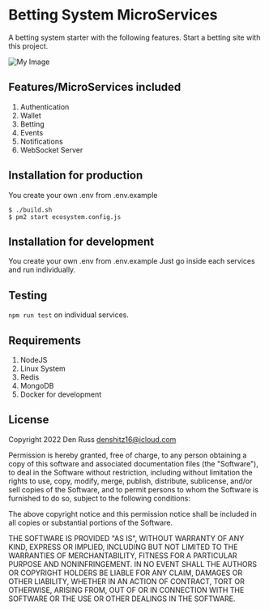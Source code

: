 # Betting System MicroServices

A betting system starter with the following features.
Start a betting site with this project.

![My Image](https://raw.github.com/johndavedecano/betting-api-starter/master/screenshot.png)

## Features/MicroServices included

1. Authentication
2. Wallet
3. Betting
4. Events
5. Notifications
6. WebSocket Server

## Installation for production

You create your own .env from .env.example

```
$ ./build.sh
$ pm2 start ecosystem.config.js
```

## Installation for development
You create your own .env from .env.example
Just go inside each services and run individually.

## Testing

```npm run test``` on individual services.

## Requirements

1. NodeJS
2. Linux System
3. Redis
4. MongoDB
5. Docker for development

## License

Copyright 2022 Den Russ <denshitz16@icloud.com>

Permission is hereby granted, free of charge, to any person obtaining a copy of this software and associated documentation files (the "Software"), to deal in the Software without restriction, including without limitation the rights to use, copy, modify, merge, publish, distribute, sublicense, and/or sell copies of the Software, and to permit persons to whom the Software is furnished to do so, subject to the following conditions:

The above copyright notice and this permission notice shall be included in all copies or substantial portions of the Software.

THE SOFTWARE IS PROVIDED "AS IS", WITHOUT WARRANTY OF ANY KIND, EXPRESS OR IMPLIED, INCLUDING BUT NOT LIMITED TO THE WARRANTIES OF MERCHANTABILITY, FITNESS FOR A PARTICULAR PURPOSE AND NONINFRINGEMENT. IN NO EVENT SHALL THE AUTHORS OR COPYRIGHT HOLDERS BE LIABLE FOR ANY CLAIM, DAMAGES OR OTHER LIABILITY, WHETHER IN AN ACTION OF CONTRACT, TORT OR OTHERWISE, ARISING FROM, OUT OF OR IN CONNECTION WITH THE SOFTWARE OR THE USE OR OTHER DEALINGS IN THE SOFTWARE.
